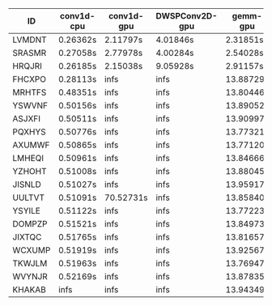 |ID|conv1d-cpu|conv1d-gpu|DWSPConv2D-gpu|gemm-gpu|avg|
|-|-|-|-|-|-|
|LVMDNT|0.26362s|2.11797s|4.01846s|2.31851s|2.17964s|
|SRASMR|0.27058s|2.77978s|4.00284s|2.54028s|2.39837s|
|HRQJRI|0.26185s|2.15038s|9.05928s|2.91157s|3.59577s|
|FHCXPO|0.28113s|infs|infs|13.88729s|infs|
|MRHTFS|0.48351s|infs|infs|13.80446s|infs|
|YSWVNF|0.50156s|infs|infs|13.89052s|infs|
|ASJXFI|0.50511s|infs|infs|13.90997s|infs|
|PQXHYS|0.50776s|infs|infs|13.77321s|infs|
|AXUMWF|0.50865s|infs|infs|13.77120s|infs|
|LMHEQI|0.50961s|infs|infs|13.84666s|infs|
|YZHOHT|0.51008s|infs|infs|13.88045s|infs|
|JISNLD|0.51027s|infs|infs|13.95917s|infs|
|UULTVT|0.51091s|70.52731s|infs|13.85840s|infs|
|YSYILE|0.51122s|infs|infs|13.77223s|infs|
|DOMPZP|0.51521s|infs|infs|13.84973s|infs|
|JIXTQC|0.51765s|infs|infs|13.81657s|infs|
|WCXUMP|0.51919s|infs|infs|13.92567s|infs|
|TKWJLM|0.51963s|infs|infs|13.76947s|infs|
|WVYNJR|0.52169s|infs|infs|13.87835s|infs|
|KHAKAB|infs|infs|infs|13.94349s|infs|
